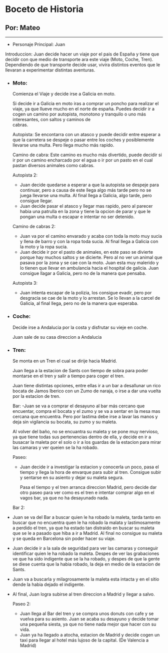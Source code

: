   # Boceto de Historia
## Por: Mateo
---

- Personaje Principal: Juan

Introduccion: Juan decide hacer un viaje por el pais de España y tiene que decidir con que medio de transporte ara este viaje (Moto, Coche, Tren). Dependiendo de que transporte decide usar, vivira distintos eventos que le llevaran a experimentar distintas aventuras. 

- ### Moto:
  Comienza el Viaje y decide irse a Galicia en moto.

  Si decide ir a Galicia en moto iras a comprar un poncho para realizar el viaje, ya que llueve mucho en el norte de españa.
  Puedes decidir ir a cogen un camino por autopista, monotono y tranquilo o uno más interesantes, con saltos y caminos de  
  cabras.

  Autopista: Se encontarra con un atasco y puede decidir entre esperar a que la carretera se despeje o pasar entre los coches y posiblemente llevarse una multa. Pero llega mucho más rapido.

  Camino de cabra: Este camino es mucho más divertido, puede decidir si ir por un camino encharcado por el agua o ir por un pasto en el cual pastan diversos animales como cabras.

  Autopista 2:
  - Juan decide quedarse a esperar a que la autopista se despeje para continuar, pero a causa de este llega algo más tarde pero no se juega llevarse una multa. Al final llega a Galicia, algo tarde, pero consigue llegar.
  - Juan decide pasar el atasco y llegar mas rapido, pero al parecer habia una patrulla en la zona y tiene la opcion de parar y que le pongan una multa o escapar e intentar no ser detenido.

  Camino de cabras 2:
  - Juan va por el camino envarado y acaba con toda la moto muy sucia y llena de barro y con la ropa toda sucia. Al final llega a Galicia con la moto y la ropa sucia.
  - Juan decide ir por el pasto de animales, en este paso se divierte porque hay muchos saltos y se dicierte. Pero al no ver un animal que pasava por la zona y se cae con la moto. Juan esta muy malerido y lo tienen que llevar en ambulancia hacia el hospital de galicia. Juan consigue llagar a Galicia, pero no de la manera que pensaba.
 
  Autopista 3:
  - Juan intenta escapar de la polizia, los consigue evadir, pero por desgracia se cae de la moto y lo arrestan. Se lo llevan a la carcel de Galicia, al final llega, pero no de la manera que esperaba.

- ### Coche:

  Decide irse a Andalucia por la costa y disfrutar su vieje en coche.

  Juan sale de su casa direccion a  Andalucia

- ### Tren:

  Se monta en un Tren el cual se dirije hacia Madrid.

  Juan llega a la estacion de Sants con tiempo de sobra para poder montarse en el tren y salir a tiempo para coger el tren.

  Juan tiene distintas opciones, entre ellas ir a un bar a desallunar un rico bocata de Jamos Iberico con un Zumo de naraja, o irse a dar una vuelta por la estacion de tren.

  Bar:
  -Juan se va a comprar el desayuno al bar más cercano que encuentar, compra el bocata y el zumo y se va a sentar en la mesa mas cercana que encuentra. Pero por lastima debe irse a lavar las manos y deja sin vigilancia su bocata, su zumo y su maleta.
  
    Al volver del baño, no se encuantra su maleta y se pone muy nervioso, ya que tiene todas sus pertenencias dentro de ella, y decide en ir a busacar la maleta por el solo o ir a los guardas de la estacion para mirar las camaras y ver queien se la ha robado.

  Paseo:
  - Juan decide ir a investigar la estacion y conocerla un poco, pasa el tiempo y llega la hora de envarque para subir al tren. Consigue subir y sentarse en su asiento y dejar su maleta segura.

    Pasa el tiempo y el tren arranca direccion Madrid, pero decide dar otro paseo para ver como es el tren e intentar comprar algo en el vagos bar, ya que no ha desayunado nada.

  Bar 2:
 - Juan se va del Bar a buscar quien le ha robado la maleta, tarda tanto en buscar que no encuentra quen le ha robado la malata y lastimosamente a perdido el tren, ya que ha estado tan distraido en buscar su maleta que se le a pasado que hiba a ir a Madrid. Al final no consigue su maleta y se queda en Barcelona sin poder hacer su viaje.
   
  - Juan decide ir a la sala de seguridad para ver las camaras y conseguir identificar quien le ha robado la maleta. Despes de ver las grabaciones ve que ha sido indigente que se la ha robado, y despes de que la gente se diese cuenta que la habia robado, la deja en medio de la estacion de Sants.
 - Juan va a buscarla y milagrosamente la maleta esta intacta y en el sitio dende la habia dejado el indigente.
 - Al final, Juan logra subirse al tren direccion a Madrid y llegar a salvo.
    
   Paseo 2:
   - Juan llega al Bar del tren y se compra unos donuts con cafe y se vuelva para su asiento. Juan se acaba su desayuno y decide tomar una pequeña siesta, ya que no tiene nada mejor que hacer con su vida.
   - Juan ya ha llegado a atocha, estacion de Madrid y decide cogen un taxi para llegar al hotel más lujoso de la capital. (De Valencia a Madrid)








